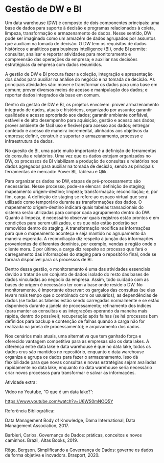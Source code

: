 # Gestão de DW e BI

Um data warehouse (DW) é composto de dois componentes principais: uma base de dados para suporte à decisão e programas relacionados à coleta, limpeza, transformação e armazenamento de dados. Nesse sentido, DW pode ser imaginado como um armazém de dados agrupados por assuntos que auxiliam na tomada de decisão. O DW tem os requisitos de dados históricos e analíticos para business intelligence (BI), onde BI permite: consultar, analisar e reportar atividades para monitoramento e compreensão das operações da empresa; e auxiliar nas decisões estratégicas da empresa com dados resumidos.

A gestão de DW e BI procura fazer a coleção, integração e apresentação dos dados para auxiliar na análise do negócio e na tomada de decisão. As principais atividades são: mover e transformar os dados para uma base em comum; prover diversos meios de acesso e manipulação dos dados; e reportar dados integrados da base em comum.

Dentro da gestão de DW e BI, os projetos envolvem: prover armazenamento integrado de dados, atuais e históricos, organizado por assunto; garantir qualidade e acesso apropriado aos dados; garantir ambiente confiável, estável e de alto desempenho para aquisição, gestão e acesso aos dados; prover ambiente de fácil uso e flexível para acesso aos dados; entregar conteúdo e acesso de maneira incremental, alinhados aos objetivos da empresa; definir, construir e suportar o armazenamento, processo e infraestrutura de dados.

No quesito de BI, uma parte muito importante é a definição de ferramentas de consulta e relatórios. Uma vez que os dados estejam organizados no DW, os processos de BI viabilizam a produção de consultas e relatórios nos dados agregados para auxiliar na tomada de decisão, sendo as principais ferramentas de mercado: Power BI, Tableau e Qlik.

Para organizar os dados no DW, etapas de pré-processamento são necessárias. Nesse processo, pode-se elencar: definição de staging; mapeamento origem-destino; limpeza; transformação; reconciliação; e, por fim, carga. A definição de staging se refere ao espaço virtual que será utilizado como temporário durante as transformações dos dados. O mapeamento origem-destino indicará quais tabelas transacionais do sistema serão utilizadas para compor cada agrupamento dentro do DW. Quanto à limpeza, é necessário observar quais registros estão prontos e em condições para serem utilizados, e os que não estão poderão ser removidos dentro do staging. A transformação modifica as informações para que o mapeamento aconteça e seja mantido no agrupamento da maneira esperada. A reconciliação diz respeito à junção das informações provenientes de diferentes domínios, por exemplo, vendas e região onde o cliente mora. E por último, a carga diz respeito ao processo que fará o carregamento das informações do staging para o repositório final, onde se tornará disponível para os processos de BI.

Dentro dessa gestão, o monitoramento é uma das atividades essenciais devido a tratar de um conjunto de dados isolado do resto das bases de dados vinculadas ao negócio da empresa. Assim, todo cuidado com as bases de origem é necessário ter com a base onde reside o DW. No monitoramento, é importante observar: os gargalos das consultas (se elas levam mais tempo que o combinado com os usuários); as dependências de dados (se todas as tabelas estão sendo carregadas normalmente e se estão disponíveis durante a janela de processamento; refinamento dos índices (para manter as consultas e as integrações operando da maneira mais rápida, dentro do possível); recuperação após falhas (se há processos bem definidos para backup e contenção de falhas quando a carga não for realizada na janela de processamento); e arquivamento dos dados.

Nos cenários mais atuais, uma alternativa que tem ganhado força e oferecido vantagem competitiva para as empresas são os data lakes. A diferença entre data lake e data warehouse é que no data lake, todos os dados crus são mantidos no repositório, enquanto o data warehouse organiza e agrupa os dados para fazer o armazenamento. Isso dá flexibilidade para que novas consultas e novas estratégias sejam avaliadas rapidamente no data lake, enquanto no data warehouse seria necessário criar novos processos para transformar e salvar as informações.

 

 

Atividade extra:

Vídeo no Youtube, “O que é um data lake?”:

https://www.youtube.com/watch?v=U6WS0mNOQ5Y

 

 

Referência Bibliográfica:

Data Management Body of Knowledge, Dama International, Data Management Association, 2017.

Barbieri, Carlos. Governança de Dados: práticas, conceitos e novos caminhos. Brazil, Altas Books, 2019.

Rêgo, Bergson. Simplificando a Governança de Dados: governe os dados de forma objetiva e inovadora. Brasport, 2020.

